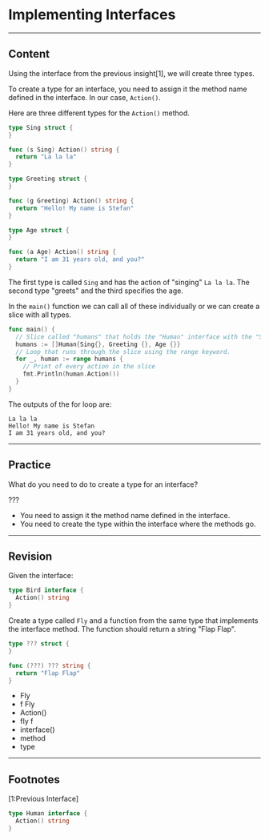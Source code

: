 ﻿---
author: Stefan-Stojanovic

type: normal

category: how-to

---

# Implementing Interfaces

---
## Content

Using the interface from the previous insight[1], we will create three types.

To create a type for an interface, you need to assign it the method name defined in the interface. In our case, `Action()`.

Here are three different types for the `Action()` method.

```go
type Sing struct {
}

func (s Sing) Action() string {
  return "La la la"
}

type Greeting struct {
}

func (g Greeting) Action() string {
  return "Hello! My name is Stefan"
}

type Age struct {
}

func (a Age) Action() string {
  return "I am 31 years old, and you?"
}
```
 
The first type is called `Sing` and has the action of "singing" `La la la`. The second type "greets" and the third specifies the age. 

In the `main()` function we can call all of these individually or we can create a slice with all types.

```go
func main() {
  // Slice called "humans" that holds the "Human" interface with the "Sing", "Greeting" and "Age" types.
  humans := []Human{Sing{}, Greeting {}, Age {}}
  // Loop that runs through the slice using the range keyword.
  for _, human := range humans {
    // Print of every action in the slice
    fmt.Println(human.Action())
  }
}
```

The outputs of the for loop are:

```plain-text
La la la
Hello! My name is Stefan
I am 31 years old, and you?
```

---
## Practice

What do you need to do to create a type for an interface?

???

- You need to assign it the method name defined in the interface.
- You need to create the type within the interface where the methods go.

---
## Revision

Given the interface:

```go
type Bird interface {
  Action() string
}
```

Create a type called `Fly` and a function from the same type that implements the interface method. The function should return a string "Flap Flap".

```go
type ??? struct {
}

func (???) ??? string {
  return "Flap Flap"
}
```

- Fly
- f Fly
- Action()
- fly f
- interface()
- method
- type

---
## Footnotes

[1:Previous Interface]

```go
type Human interface {
  Action() string
}
```